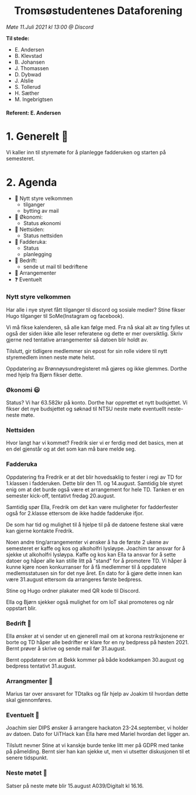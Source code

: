 <h1> <center> Tromsøstudentenes Dataforening </center> </h1>

*Møte 11.Juli 2021 kl 13:00 @ Discord*

**Til stede:**
* E. Andersen
* B. Klevstad 
* B. Johansen
* J. Thomassen
* D. Dybwad 
* J. Alslie 
* S. Tollerud 
* H. Sæther
* M. Ingebrigtsen

#### Referent:  E. Andersen

# 1. Generelt :blue_heart:
Vi kaller inn til styremøte for å planlegge fadderuken og starten på semesteret. 

# 2. Agenda
* :purple_heart: Nytt styre velkommen
    - tilganger 
    - bytting av mail
* :purple_heart: Økonomi:
    - Status økonomi
* :purple_heart: Nettsiden:
    - Status nettsiden 
* :purple_heart: Fadderuka:
    - Status 
    - planlegging
* :purple_heart: Bedrift:
    - sende ut mail til bedriftene 
* :purple_heart: Arrangementer 
* :question: Eventuelt

### Nytt styre velkommen 
Har alle i nye styret fått tilganger til discord og sosiale medier? Stine fikser Hugo tilganger til SoMe(Instagram og facebook). 

Vi må fikse kalenderen, så alle kan følge med. Fra nå skal alt av ting fylles ut også der siden ikke alle leser referatene og dette er mer oversiktlig. Skriv gjerne ned tentative arrangementer så datoen blir holdt av. 

Tilslutt, gir tidligere medlemmer sin epost for sin rolle videre til nytt styremedlem innen neste møte helst. 

Oppdatering av Brønnøysundregisteret må gjøres og ikke glemmes. Dorthe med hjelp fra Bjørn fikser dette. 

### Økonomi :smiley: 
Status? Vi har 63.582kr på konto. Dorthe har opprettet et nytt budsjettet. Vi fikser det nye budsjettet og søknad til NTSU neste møte eventuellt neste-neste møte. 

### Nettsiden 
Hvor langt har vi kommet? Fredrik sier vi er ferdig med det basics, men at en del gjenstår og at det som kan må bare melde seg. 

### Fadderuka
Oppdatering fra Fredrik er at det blir hovedsaklig to fester i regi av TD for 1.klassen i fadderuken. Dette blir den 11. og 14.august. Samtidig ble styret enig om at det burde også
være et arrangement for hele TD. Tanken er en semester kick-off, tentativt fredag 20.august. 

Samtidig spør Ella, Fredrik om det kan være muligheter for fadderfester også for 2.klasse ettersom de ikke hadde fadderuke ifjor. 

De som har tid og mulighet til å hjelpe til på de datoene festene skal være kan gjerne kontakte Fredrik. 

Noen andre ting/arrangementer vi ønsker å ha de første 2 ukene av semesteret er kaffe og kos og alkoholfri lysløype. Joachim tar ansvar for å sjekke ut alkoholfri lysløypa. Kaffe og kos kan Ella ta ansvar for å sette datoer og håper alle kan stille litt på "stand" for å promotere TD. Vi håper å kunne kjøre noen konkurranser for å få medlemmer til å oppdatere medlemsstatusen sin for det nye året. En dato for å gjøre dette innen kan være 31.august ettersom da arrangeres første bedpress. 

Stine og Hugo ordner plakater med QR kode til Discord. 

Ella og Bjørn sjekker også mulighet for om IoT skal promoteres og når oppstart blir. 

### Bedrift :hear_no_evil:
Ella ønsker at vi sender ut en gjenerell mail om at korona restriksjonene er borte og TD håper alle bedrifter er klare for en ny bedpress på høsten 2021. 
Bernt prøver å skrive og sende mail før 31.august. 

Bernt oppdaterer om at Bekk kommer på både kodekampen 30.august og bedpress tentativt 31.august. 

### Arrangmenter :open_hands:
Marius tar over ansvaret for TDtalks og får hjelp av Joakim til hvordan dette skal gjennomføres. 

### Eventuelt :no_good:
Joachim sier DIPS ønsker å arrangere hackaton 23-24.september, vi holder av datoen. Dato for UiTHack kan Ella høre med Mariel hvordan det ligger an. 

Tilslutt nevner Stine at vi kanskje burde tenke litt mer på GDPR med tanke på påmelding. Bernt sier han kan sjekke ut, men vi utsetter diskusjonen til et senere tidspunkt. 


### Neste møtet :calendar:
Satser på neste møte blir 15.august A039/Digitalt kl 16.16. 







